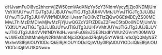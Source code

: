 dHJvamFuOi8vc2hhcmVjZW50cmVAdXNzYy5zY3NldmVycy5jZjo0NDMjUmVsYXlfJUYwJTlGJTg3JUJBJUYwJTlGJTg3JUI4VVMtJUYwJTlGJTg3JUJBJUYwJTlGJTg3JUI4VVNfNDUKdHJvamFuOi8vZTIzZjQwOGEtMDEyZS00MDMwLThiMzEtMDIwMjIwMzFjYjUwQGZoY2FtZDEuZ2FveC5tbDo0NDMjUmVsYXlfJUYwJTlGJTg3JUJBJUYwJTlGJTg3JUI4VVMtJUYwJTlGJTg3JUJBJUYwJTlGJTg3JUI4VVNfNDYKdHJvamFuOi8vZGE3NzdhYWUtZGVmYi00MWQwLWExODMtMmMyN2RhMmI0Njc3QGpnd2RqMy5nYW94Lm1sOjQ0MyNSZWxheV8lRjAlOUYlODclQkElRjAlOUYlODclQjhVUy0lRjAlOUYlODclQkElRjAlOUYlODclQjhVU180Nwo=